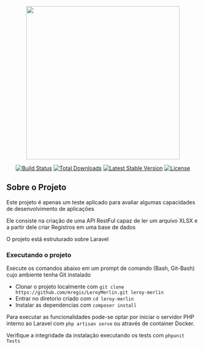 <p align="center"><img src="https://res.cloudinary.com/dtfbvvkyp/image/upload/v1566331377/laravel-logolockup-cmyk-red.svg" width="400"></p>

<p align="center">
<a href="https://travis-ci.org/laravel/framework"><img src="https://travis-ci.org/laravel/framework.svg" alt="Build Status"></a>
<a href="https://packagist.org/packages/laravel/framework"><img src="https://poser.pugx.org/laravel/framework/d/total.svg" alt="Total Downloads"></a>
<a href="https://packagist.org/packages/laravel/framework"><img src="https://poser.pugx.org/laravel/framework/v/stable.svg" alt="Latest Stable Version"></a>
<a href="https://packagist.org/packages/laravel/framework"><img src="https://poser.pugx.org/laravel/framework/license.svg" alt="License"></a>
</p>

## Sobre o Projeto

Este projeto é apenas um teste aplicado para avaliar algumas capacidades de desenvolvimento de aplicações

Ele consiste na criação de uma API RestFul capaz de ler um arquivo XLSX e a partir dele criar Registros 
em uma base de dados  
  
O projeto está estruturado sobre Laravel

### Executando o projeto

Execute os comandos abaixo em um prompt de comando (Bash, Git-Bash) cujo ambiente tenha Git instalado

* Clonar o projeto localmente com `git clone https://github.com/mregis/LeroyMerlin.git leroy-merlin`
* Entrar no diretorio criado com `cd leroy-merlin`
* Instalar as dependencias com `composer install`

Para executar as funcionalidades pode-se optar por iniciar o servidor PHP interno ao Laravel 
com `php artisan serve` ou através de container Docker.

Verifique a integridade da instalação executando os tests com `phpunit Tests` 

  

